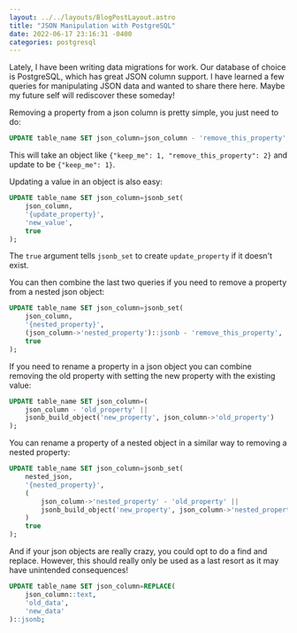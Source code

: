 ```yaml
---
layout: ../../layouts/BlogPostLayout.astro
title: "JSON Manipulation with PostgreSQL"
date: 2022-06-17 23:16:31 -0400
categories: postgresql
---
```


Lately, I have been writing data migrations for work. Our database of choice is
PostgreSQL, which has great JSON column support. I have learned a few queries for
manipulating JSON data and wanted to share there here. Maybe my future self
will rediscover these someday!

Removing a property from a json column is pretty simple, you just need to do:

```sql
UPDATE table_name SET json_column=json_column - 'remove_this_property';
```

This will take an object like `{"keep_me": 1, "remove_this_property": 2}` and update
to be `{"keep_me": 1}`.

Updating a value in an object is also easy:

```sql
UPDATE table_name SET json_column=jsonb_set(
    json_column,
    '{update_property}',
    'new_value',
    true
);
```

The `true` argument tells `jsonb_set` to create `update_property` if it doesn't exist.

You can then combine the last two queries if you need to remove a property from a nested json object:

```sql
UPDATE table_name SET json_column=jsonb_set(
    json_column,
    '{nested_property}',
    (json_column->'nested_property')::jsonb - 'remove_this_property',
    true
);
```

If you need to rename a property in a json object you can combine removing the
old property with setting the new property with the existing value:

```sql
UPDATE table_name SET json_column=(
    json_column - 'old_property' ||
    jsonb_build_object('new_property', json_column->'old_property')
);
```

You can rename a property of a nested object in a similar way to removing a nested property:

```sql
UPDATE table_name SET json_column=jsonb_set(
    nested_json,
    '{nested_property}',
    (
        json_column->'nested_property' - 'old_property' ||
        jsonb_build_object('new_property', json_column->'nested_property'->'old_property'
    )
    true
);
```

And if your json objects are really crazy, you could opt to do a find and replace.
However, this should really only be used as a last resort as it may have unintended consequences!

```sql
UPDATE table_name SET json_column=REPLACE(
    json_column::text,
    'old_data',
    'new_data'
)::jsonb;
```

